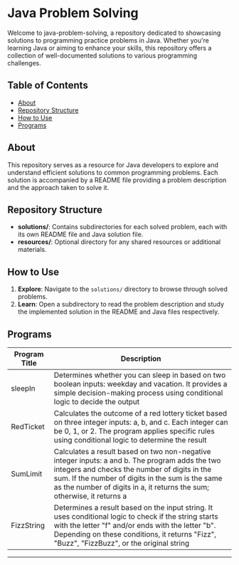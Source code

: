 
# Java Problem Solving

Welcome to java-problem-solving, a repository dedicated to showcasing solutions to programming practice problems in Java. Whether you're learning Java or aiming to enhance your skills, this repository offers a collection of well-documented solutions to various programming challenges.

## Table of Contents
- [About](#about)
- [Repository Structure](#repository-structure)
- [How to Use](#how-to-use)
- [Programs](#programs)


## About

This repository serves as a resource for Java developers to explore and understand efficient solutions to common programming problems. Each solution is accompanied by a README file providing a problem description and the approach taken to solve it.

## Repository Structure

- **solutions/**: Contains subdirectories for each solved problem, each with its own README file and Java solution file.
- **resources/**: Optional directory for any shared resources or additional materials.

## How to Use

1. **Explore**: Navigate to the `solutions/` directory to browse through solved problems.
2. **Learn**: Open a subdirectory to read the problem description and study the implemented solution in the README and Java files respectively.


## Programs

| Program Title                                     | Description                                             |
|----------------------------------------------------|---------------------------------------------------------|
| sleepIn    | Determines whether you can sleep in based on two boolean inputs: weekday and vacation. It provides a simple decision-making process using conditional logic to decide the output|
| RedTicket    | Calculates the outcome of a red lottery ticket based on three integer inputs: a, b, and c. Each integer can be 0, 1, or 2. The program applies specific rules using conditional logic to determine the result|
|SumLimit|Calculates a result based on two non-negative integer inputs: a and b. The program adds the two integers and checks the number of digits in the sum. If the number of digits in the sum is the same as the number of digits in a, it returns the sum; otherwise, it returns a|
|FizzString|Determines a result based on the input string. It uses conditional logic to check if the string starts with the letter "f" and/or ends with the letter "b". Depending on these conditions, it returns "Fizz", "Buzz", "FizzBuzz", or the original string|

---

